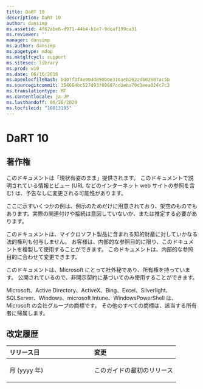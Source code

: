 ```yaml
---
title: DaRT 10
description: DaRT 10
author: dansimp
ms.assetid: 4f62abe6-d971-44b4-b1e7-9dcaf199ca31
ms.reviewer: ''
manager: dansimp
ms.author: dansimp
ms.pagetype: mdop
ms.mktglfcycl: support
ms.sitesec: library
ms.prod: w10
ms.date: 06/16/2016
ms.openlocfilehash: bd07f3f4e004d890b0e316aeb2622d602607ac5b
ms.sourcegitcommit: 354664bc527d93f80687cd2eba70d1eea024c7c3
ms.translationtype: MT
ms.contentlocale: ja-JP
ms.lasthandoff: 06/26/2020
ms.locfileid: "10813195"
---
```

# DaRT 10


## 著作権


このドキュメントは「現状有姿のまま」提供されます。 このドキュメントで説明されている情報とビュー (URL などのインターネット web サイトの参照を含む) は、予告なしに変更される可能性があります。

ここに示すいくつかの例は、例示のためだけに用意されており、架空のものでもあります。実際の関連付けや接続は意図していないか、または推定する必要があります。

このドキュメントは、マイクロソフト製品に含まれる知的財産に対していかなる法的権利も付与しません。 お客様は、内部的な参照目的に限り、このドキュメントを複製して使用することができます。 このドキュメントは、内部的な参照目的に合わせて変更できます。

このドキュメントは、Microsoft にとって社外秘であり、所有権を持っています。 公開されているので、非開示契約に基づいてのみ使用することができます。



Microsoft、Active Directory、ActiveX、Bing、Excel、Silverlight、SQLServer、Windows、microsoft Intune、WindowsPowerShell は、Microsoft の会社グループの商標です。 その他のすべての商標は、該当する所有者に帰属します。

## 改定履歴


<table>
<colgroup>
<col width="50%" />
<col width="50%" />
</colgroup>
<thead>
<tr class="header">
<th align="left">リリース日</th>
<th align="left">変更</th>
</tr>
</thead>
<tbody>
<tr class="odd">
<td align="left"><p>月 (yyyy 年)</p></td>
<td align="left"><p>このガイドの最初のリリース</p></td>
</tr>
</tbody>
</table>

 

 

 






